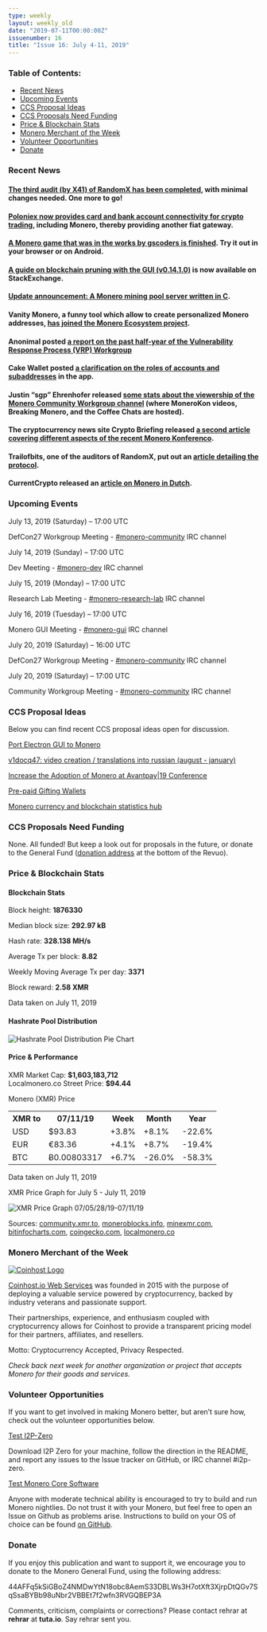 ```yaml
---
type: weekly
layout: weekly_old
date: "2019-07-11T00:00:00Z"
issuenumber: 16
title: "Issue 16: July 4-11, 2019"
---
```


<h3>Table of Contents:</h3>
<ul class="contents">
    <li><a href="#news">Recent News</a></li>
    <li><a href="#events">Upcoming Events</a></li>
    <li><a href="#ideas">CCS Proposal Ideas</a></li>
    <li><a href="#proposals">CCS Proposals Need Funding</a></li>
    <li><a href="#stats">Price & Blockchain Stats</a></li>
    <li><a href="#merchant">Monero Merchant of the Week</a></li>
    <li><a href="#volunteer">Volunteer Opportunities</a></li>
    <li><a href="#donate">Donate</a></li>
</ul>

<h3 id="news">Recent News</h3>

<div class="newsbyte">
    <h4><a href="https://www.reddit.com/r/Monero/comments/ca71ok/randomx_audit_status/" target="_blank">The third audit (by X41) of RandomX has been completed</a>, with minimal changes needed. One more to go!</h4>
</div>

<div class="newsbyte">
    <h4><a href="https://medium.com/circle-trader/poloniex-now-provides-card-and-bank-account-connectivity-for-crypto-trading-2d2cef175639" target="_blank">Poloniex now provides card and bank account connectivity for crypto trading</a>, including Monero, thereby providing another fiat gateway.
    </h4>
</div>

<div class="newsbyte">
    <h4><a href="https://www.reddit.com/r/Monero/comments/caohhj/finally_monero_game_is_finished/" target="_blank">A Monero game that was in the works by gscoders is finished</a>. Try it out in your browser or on Android.
    </h4>
</div>

<div class="newsbyte">
    <h4><a href="https://monero.stackexchange.com/questions/11454/how-do-i-utilize-blockchain-pruning-in-the-gui-monero-wallet-gui" target="_blank">A guide on blockchain pruning with the GUI (v0.14.1.0)</a> is now available on StackExchange.
    </h4>
</div>

<div class="newsbyte">
    <h4><a href="https://www.reddit.com/r/Monero/comments/ca881k/update_announcement_a_monero_mining_pool_server/" target="_blank">Update announcement: A Monero mining pool server written in C</a>.</h4>
</div>

<div class="newsbyte">
    <h4>Vanity Monero, a funny tool which allow to create personalized Monero addresses, <a href="https://www.reddit.com/r/Monero/comments/ca5n3c/create_your_personalized_monero_address_with/" target="_blank">has joined the Monero Ecosystem project</a>.</h4>
</div>

<div class="newsbyte">
    <h4>Anonimal posted <a href="https://www.reddit.com/r/Monero/comments/cbahaw/security_advisory_vrp_summary_october_2018/" target="_blank">a report on the past half-year of the Vulnerability Response Process (VRP) Workgroup</a></h4>
</div>

<div class="newsbyte">
    <h4>Cake Wallet posted <a href="https://www.reddit.com/r/Monero/comments/cb0p07/accounts_and_subaddresses_in_cake_wallet/" target="_blank">a clarification on the roles of accounts and subaddresses</a> in the app.</h4>
</div>

<div class="newsbyte">
    <h4>Justin “sgp” Ehrenhofer released <a href="https://twitter.com/JEhrenhofer/status/1147999453066010625" target="_blank">some stats about the viewership of the Monero Community Workgroup channel</a> (where MoneroKon videos, Breaking Monero, and the Coffee Chats are hosted).</h4>
</div>

<div class="newsbyte">
    <h4>The cryptocurrency news site Crypto Briefing released <a href="https://cryptobriefing.com/utility-monero-konferenco/" target="_blank">a second article covering different aspects of the recent Monero Konferenco</a>.</h4>
</div>

<div class="newsbyte">
    <h4>Trailofbits, one of the auditors of RandomX, put out an <a href="https://blog.trailofbits.com/2019/07/02/state/" target="_blank">article detailing the protocol</a>.</h4>
</div>

<div class="newsbyte">
    <h4>CurrentCrypto released an <a href="https://currentcrypto.nl/monero/" target="_blank">article on Monero in Dutch</a>.</h4>
</div>

<h3 id="events">Upcoming Events</h3>

<div class="event">
    <p class="date">July 13, 2019 (Saturday) – 17:00 UTC</p>
    <p>DefCon27 Workgroup Meeting - <a href="irc://chat.freenode.net/#monero-community" target="_blank">#monero-community</a> IRC channel</p>
</div>

<div class="event">
    <p class="date" markdown="1">July 14, 2019 (Sunday) – 17:00 UTC</p>
    <p markdown="1">Dev Meeting - <a href="irc://chat.freenode.net/#monero-dev" target="_blank">#monero-dev</a> IRC channel</p>
</div>

<div class="event">
    <p class="date" markdown="1">July 15, 2019 (Monday) – 17:00 UTC</p>
    <p markdown="1">Research Lab Meeting - <a href="irc://chat.freenode.net/#monero-research-lab" target="_blank">#monero-research-lab</a> IRC channel</p>
</div>

<div class="event">
    <p class="date" markdown="1">July 16, 2019 (Tuesday) – 17:00 UTC</p>
    <p markdown="1">Monero GUI Meeting - <a href="irc://chat.freenode.net/#monero-gui" target="_blank">#monero-gui</a> IRC channel</p>
</div>

<div class="event">
    <p class="date">July 20, 2019 (Saturday) – 16:00 UTC</p>
    <p>DefCon27 Workgroup Meeting - <a href="irc://chat.freenode.net/#monero-community" target="_blank">#monero-community</a> IRC channel</p>
</div>

<div class="event">
    <p class="date" markdown="1">July 20, 2019 (Saturday) – 17:00 UTC</p>
    <p markdown="1">Community Workgroup Meeting - <a href="irc://chat.freenode.net/#monero-community" target="_blank">#monero-community</a> IRC channel</p>
</div>

<h3 id="ideas">CCS Proposal Ideas</h3>

<p>Below you can find recent CCS proposal ideas open for discussion.</p>

<div class="proposal">
<p><a href="https://repo.getmonero.org/monero-project/ccs-proposals/merge_requests/85" target="_blank">Port Electron GUI to Monero</a></p>
</div>

<div class="proposal">
<p><a href="https://repo.getmonero.org/monero-project/ccs-proposals/merge_requests/84" target="_blank">v1docq47: video creation / translations into russian (august - january)</a></p>
</div>

<div class="proposal">
<p><a href="https://repo.getmonero.org/monero-project/ccs-proposals/merge_requests/81" target="_blank">Increase the Adoption of Monero at Avantpay|19 Conference</a></p>
</div>

<div class="proposal">
<p><a href="https://repo.getmonero.org/monero-project/ccs-proposals/merge_requests/78" target="_blank">Pre-paid Gifting Wallets</a></p>
</div>

<div class="proposal">
<p><a href="https://repo.getmonero.org/monero-project/ccs-proposals/merge_requests/58" target="_blank">Monero currency and blockchain statistics hub</a></p>
</div>

<h3 id="proposals">CCS Proposals Need Funding</h3>

<p>None. All funded! But keep a look out for proposals in the future, or donate to the General Fund (<a href="#donate">donation address</a> at the bottom of the Revuo).</p>

<h3 id="stats">Price & Blockchain Stats</h3>

<h4 class="stat">Blockchain Stats</h4>

<div class="bcstats">
    <p>Block height: <b>1876330</b></p>
    <p>Median block size: <b>292.97 kB</b></p>
    <p>Hash rate: <b>328.138 MH/s</b></p>
    <p>Average Tx per block: <b>8.82</b></p>
    <p>Weekly Moving Average Tx per day: <b>3371</b></p>
    <p>Block reward: <b>2.58 XMR</b></p>
</div>
<p class="note">Data taken on July 11, 2019</p>

<h4 class="stat">Hashrate Pool Distribution</h4>
<p><img src="/img/hashrate-pool-distribution-0711.png" alt="Hashrate Pool Distribution Pie Chart"/></p>

<h4 class="stat">Price & Performance</h4>

<div class="price-intro">XMR Market Cap:  <b> $1,603,183,712</b><br>Localmonero.co Street Price: <b>$94.44</b></div>

<p class="table-title">Monero (XMR) Price</p>
<table class="price-table">
  <tr class="row1">
    <th>XMR to</th>
    <th>07/11/19</th>
    <th>Week</th>
    <th>Month</th>
    <th>Year</th>
  </tr>
  <tr>
    <td data-th="XMR to">USD</td>
    <td data-th="07/11/19">$93.83</td>
    <td data-th="Week" class="green">+3.8%</td>
    <td data-th="Month" class="green">+8.1%</td>
    <td data-th="Year" class="red">-22.6%</td>
  </tr>
  <tr class="row3">
    <td data-th="XMR to">EUR</td>
    <td data-th="07/11/19">€83.36</td>
    <td data-th="Week" class="green">+4.1%</td>
    <td data-th="Month" class="green">+8.7%</td>
    <td data-th="Year" class="red">-19.4%</td>
  </tr>
  <tr>
    <td data-th="XMR to">BTC</td>
    <td data-th="07/11/19">Ƀ0.00803317</td>
    <td data-th="Week" class="green">+6.7%</td>
    <td data-th="Month" class="red">-26.0%</td>
    <td data-th="Year" class="red">-58.3%</td>
  </tr>
</table>
<p class="note">Data taken on July 11, 2019</p>

<p class="table-title">XMR Price Graph for July 5 - July 11, 2019</p>

![XMR Price Graph 07/05/28/19-07/11/19](/img/weekly-chart-0711.png "XMR Price Graph 07/05/19-07/11/19") 

Sources: <a href="https://community.xmr.to/explorer/mainnet/" target="_blank">community.xmr.to</a>, <a href="https://moneroblocks.info/stats/transaction-stats" target="_blank">moneroblocks.info</a>, <a href="https://minexmr.com/pools.html" target="_blank">minexmr.com</a>, <a href="https://bitinfocharts.com/monero/" target="_blank">bitinfocharts.com</a>, <a href="https://www.coingecko.com/" target="_blank">coingecko.com</a>, <a href="https://localmonero.co/" target="_blank">localmonero.co</a>

<h3 id="merchant">Monero Merchant of the Week</h3>

<a href="http://coinhost.io/" target="_blank"><img src="/img/coinhost-logo.png" alt="Coinhost Logo"></a>

<a href="http://coinhost.io/" target="_blank">Coinhost.io Web Services</a> was founded in 2015 with the purpose of deploying a valuable service powered by cryptocurrency, backed by industry veterans and passionate support.
 
Their partnerships, experience, and enthusiasm coupled with cryptocurrency allows for Coinhost to provide a transparent pricing model for their partners, affiliates, and resellers.
 
Motto: Cryptocurrency Accepted, Privacy Respected.

<i>Check back next week for another organization or project that accepts Monero for their goods and services.</i>

<h3 id="volunteer">Volunteer Opportunities</h3>

<p>If you want to get involved in making Monero better, but aren’t sure how, check out the volunteer opportunities below.</p>

<div class="newsbyte">
    <p class="date"><a href="https://github.com/i2p-zero/i2p-zero/releases" target="_blank">Test I2P-Zero</a></p>
    <p>Download I2P Zero for your machine, follow the direction in the README, and report any issues to the Issue tracker on GitHub, or IRC channel #i2p-zero.</p>
</div>

<div class="newsbyte">
    <p class="date"><a href="https://github.com/monero-project/monero" target="_blank">Test Monero Core Software</a></p>
    <p>Anyone with moderate technical ability is encouraged to try to build and run Monero nightlies. Do not trust it with your Monero, but feel free to open an Issue on Github as problems arise. Instructions to build on your OS of choice can be found <a href="https://github.com/monero-project/monero#compiling-monero-from-source" target="_blank">on GitHub</a>. </p>
</div>

<h3 id="donate">Donate</h3>

<p markdown="1">If you enjoy this publication and want to support it, we encourage you to donate to the Monero General Fund, using the following address:</p>

<p class="address" markdown="1">44AFFq5kSiGBoZ4NMDwYtN18obc8AemS33DBLWs3H7otXft3XjrpDtQGv7SqSsaBYBb98uNbr2VBBEt7f2wfn3RVGQBEP3A</p>

<!--p><a href="monero:44AFFq5kSiGBoZ4NMDwYtN18obc8AemS33DBLWs3H7otXft3XjrpDtQGv7SqSsaBYBb98uNbr2VBBEt7f2wfn3RVGQBEP3A" class="qr"><img src="/img/donate-monero.png"></a></p-->

Comments, criticism, complaints or corrections? Please contact rehrar at **rehrar** at **tuta.io**. Say rehrar sent you.